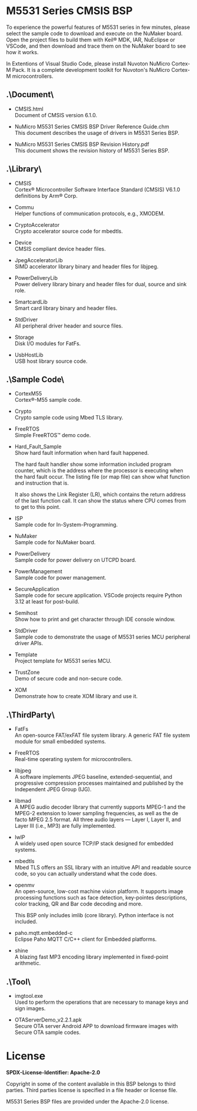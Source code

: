 # M5531 Series CMSIS BSP

To experience the powerful features of M5531 series in few minutes, please select the sample code to download and execute on the NuMaker board. Open the project files to build them with Keil® MDK, IAR, NuEclipse or VSCode, and then download and trace them on the NuMaker board to see how it works.

In Extentions of Visual Studio Code, please install Nuvoton NuMicro Cortex-M Pack. It is a complete development toolkit for Nuvoton's NuMicro Cortex-M microcontrollers.

## .\Document\

- CMSIS.html<br>
	Document of CMSIS version 6.1.0.

- NuMicro M5531 Series CMSIS BSP Driver Reference Guide.chm<br>
	This document describes the usage of drivers in M5531 Series BSP.

- NuMicro M5531 Series CMSIS BSP Revision History.pdf<br>
	This document shows the revision history of M5531 Series BSP.


## .\Library\

- CMSIS<br>
	Cortex® Microcontroller Software Interface Standard (CMSIS) V6.1.0 definitions by Arm® Corp.

- Commu<br>
	Helper functions of communication protocols, e.g., XMODEM.

- CryptoAccelerator<br>
	Crypto accelerator source code for mbedtls.

- Device<br>
	CMSIS compliant device header files.

- JpegAcceleratorLib<br>
	SIMD accelerator library binary and header files for libjpeg.

- PowerDeliveryLib<br>
	Power delivery library binary and header files for dual, source and sink role.

- SmartcardLib<br>
	Smart card library binary and header files.

- StdDriver<br>
	All peripheral driver header and source files.

- Storage<br>
	Disk I/O modules for FatFs.

- UsbHostLib<br>
	USB host library source code.


## .\Sample Code\

- CortexM55<br>
	Cortex®-M55 sample code.

- Crypto<br>
	Crypto sample code using Mbed TLS library.

- FreeRTOS<br>
	Simple FreeRTOS™ demo code.
	
- Hard\_Fault\_Sample<br>
	Show hard fault information when hard fault happened.<p>
	The hard fault handler show some information included program counter, which is the address where the processor is executing when the hard fault occur. The listing file (or map file) can show what function and instruction that is.<p>
	It also shows the Link Register (LR), which contains the return address of the last function call. It can show the status where CPU comes from to get to this point.

- ISP<br>
	Sample code for In-System-Programming.

- NuMaker<br>
	Sample code for NuMaker board.

- PowerDelivery<br>
	Sample code for power delivery on UTCPD board.

- PowerManagement<br>
	Sample code for power management.

- SecureApplication<br>
	Sample code for secure application.
	VSCode projects require Python 3.12 at least for post-build.

- Semihost<br>
	Show how to print and get character through IDE console window.

- StdDriver<br>
	Sample code to demonstrate the usage of M5531 series MCU peripheral driver APIs.

- Template<br>
	Project template for M5531 series MCU.

- TrustZone<br>
	Demo of secure code and non-secure code.

- XOM<br>
	Demonstrate how to create XOM library and use it.


## .\ThirdParty\

- FatFs<br>
	An open-source FAT/exFAT file system library. A generic FAT file system module for small embedded systems.

- FreeRTOS<br>
	Real-time operating system for microcontrollers.

- libjpeg<br>
	A software implements JPEG baseline, extended-sequential, and progressive compression processes maintained and published by the Independent JPEG Group (IJG).

- libmad<br>
	A MPEG audio decoder library that currently supports MPEG-1 and the MPEG-2 extension to lower sampling frequencies, as well as the de facto MPEG 2.5 format. All three audio layers — Layer I, Layer II, and Layer III (i.e., MP3) are fully implemented.

- lwIP<br>
	A widely used open source TCP/IP stack designed for embedded systems.

- mbedtls<br>
	Mbed TLS offers an SSL library with an intuitive API and readable source code, so you can actually understand what the code does.

- openmv<br>
	An open-source, low-cost machine vision platform. It supports image processing functions such as face detection, key-pointes descriptions, color tracking, QR and Bar code decoding and more.<p>
	This BSP only includes imlib (core library). Python interface is not included.

- paho.mqtt.embedded-c<br>
	Eclipse Paho MQTT C/C++ client for Embedded platforms.

- shine<br>
	A blazing fast MP3 encoding library implemented in fixed-point arithmetic.


## .\Tool\

- imgtool.exe<br>
	Used to perform the operations that are necessary to manage keys and sign images.

- OTAServerDemo_v2.2.1.apk<br>
	Secure OTA server Android APP to download firmware images with Secure OTA sample codes.


# License

**SPDX-License-Identifier: Apache-2.0**

Copyright in some of the content available in this BSP belongs to third parties.
Third parties license is specified in a file header or license file.<p>
M5531 Series BSP files are provided under the Apache-2.0 license.
